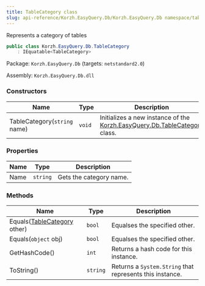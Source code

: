 ```yaml
---
title: TableCategory class
slug: api-reference/Korzh.EasyQuery.Db/Korzh.EasyQuery.Db namespace/tablecategory-class
---
```



Represents a category of tables
```csharp
public class Korzh.EasyQuery.Db.TableCategory
    : IEquatable<TableCategory>

```
Package: `Korzh.EasyQuery.Db` (targets: `netstandard2.0`)

Assembly: `Korzh.EasyQuery.Db.dll`

### Constructors

| Name | Type | Description | 
| --- | --- | --- | 
| TableCategory(`string` name) | `void` | Initializes a new instance of the [Korzh.EasyQuery.Db.TableCategory](/api-reference/korzh-easyquery-db/korzh-easyquery-db-namespace/tablecategory-class) class. | 


### Properties

| Name | Type | Description | 
| --- | --- | --- | 
| Name | `string` | Gets the category name. | 


### Methods

| Name | Type | Description | 
| --- | --- | --- | 
| Equals([TableCategory](/api-reference/korzh-easyquery-db/korzh-easyquery-db-namespace/tablecategory-class) other) | `bool` | Equalses the specified other. | 
| Equals(`object` obj) | `bool` | Equalses the specified other. | 
| GetHashCode() | `int` | Returns a hash code for this instance. | 
| ToString() | `string` | Returns a `System.String` that represents this instance. |